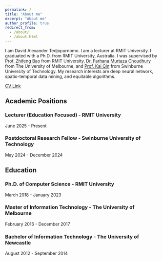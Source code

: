 ```yaml
---
permalink: /
title: "About me"
excerpt: "About me"
author_profile: true
redirect_from: 
  - /about/
  - /about.html
---
```


I am David Alexander Tedjopurnomo. I am a lecturer at RMIT University. I graduated with a Ph.D. from RMIT University, Australia. I was supervised by <a href="https://baozhifeng.net">Prof. Zhifeng Bao</a> from RMIT University, <a href="https://sites.google.com/site/farhanamc/">Dr. Farhana Murtaza Choudhury</a> from The University of Melbourne, and <a href="http://www.alexkaiqin.org/">Prof. Kai Qin</a> from Swinburne University of Technology. My research interests are deep neural network, spatio-temporal data mining, and equitable algorithms.

<a href="../files/docs/CV.pdf">CV Link</a>

## Academic Positions

### Lecturer (Education Focused) - RMIT University

June 2025 - Present

### Postdoctoral Research Fellow - Swinburne University of Technology

May 2024 - December 2024


## Education 

### Ph.D. of Computer Science - RMIT University 
March 2018 - January 2023

### Master of Information Technology - The University of Melbourne 
February 2016 - December 2017

### Bachelor of Information Technology - The University of Newcastle
August 2012 - September 2014
